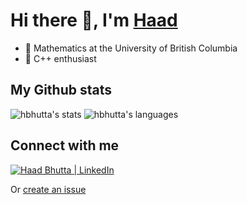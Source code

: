 # Hi there 👋, I'm [Haad](https://rjkilpatrick.github.io)

- 🔭 Mathematics at the University of British Columbia <!--, researching imaging through multi-mode fibres ! -->
- 🙌 C++ enthusiast
<!-- - 🚀 Deep learning with PyTorch ! -->
<!-- - 🌱 Learning Godot Engine ! -->
<!-- - ✍️ Check out [my writings](https://rjkilpatrick.github.io/blog) -->

## My Github stats

![hbhutta's stats](https://github-readme-stats.vercel.app/api?username=hbhutta&layout=compact,show_icons=true,count_private=true)
![hbhutta's languages](https://github-readme-stats.vercel.app/api/top-langs/?username=hbhutta&layout=compact)

## Connect with me

<!-- [![John Kilpatrick | Twitter](https://img.shields.io/twitter/follow/rjkilpatrick1?style=flat-square)](https://www.twitter.com/rjkilpatrick1) -->
[![Haad Bhutta | LinkedIn](https://img.shields.io/badge/LinkedIn-%230077B5.svg?&style=flat-square&logo=linkedin&logoColor=white)](https://www.linkedin.com/in/haad-bhutta)

Or [create an issue](https://github.com/hbhutta/hbhutta/issues)
